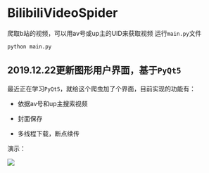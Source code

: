 # BilibiliVideoSpider

爬取b站的视频，可以用av号或up主的UID来获取视频
运行`main.py`文件

```bash
python main.py
```

## 2019.12.22更新图形用户界面，基于`PyQt5`

最近正在学习`PyQt5`，就给这个爬虫加了个界面，目前实现的功能有：

* 依据av号和up主搜索视频

* 封面保存

* 多线程下载，断点续传

演示：

![](img/演示.gif)
